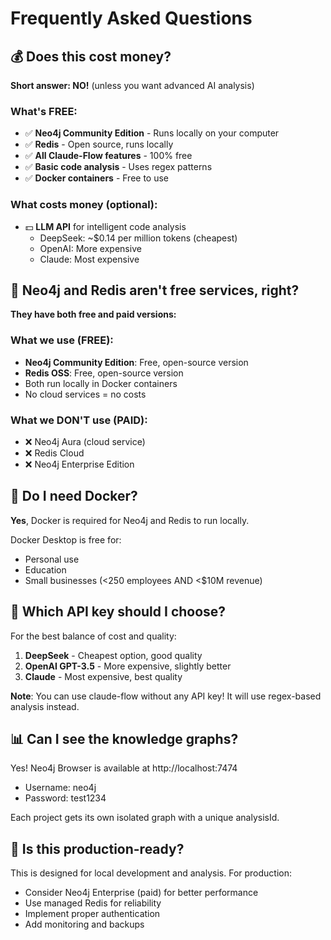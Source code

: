 # Frequently Asked Questions

## 💰 Does this cost money?

**Short answer: NO!** (unless you want advanced AI analysis)

### What's FREE:
- ✅ **Neo4j Community Edition** - Runs locally on your computer
- ✅ **Redis** - Open source, runs locally
- ✅ **All Claude-Flow features** - 100% free
- ✅ **Basic code analysis** - Uses regex patterns
- ✅ **Docker containers** - Free to use

### What costs money (optional):
- 💵 **LLM API** for intelligent code analysis
  - DeepSeek: ~$0.14 per million tokens (cheapest)
  - OpenAI: More expensive
  - Claude: Most expensive

## 🤔 Neo4j and Redis aren't free services, right?

**They have both free and paid versions:**

### What we use (FREE):
- **Neo4j Community Edition**: Free, open-source version
- **Redis OSS**: Free, open-source version
- Both run locally in Docker containers
- No cloud services = no costs

### What we DON'T use (PAID):
- ❌ Neo4j Aura (cloud service)
- ❌ Redis Cloud
- ❌ Neo4j Enterprise Edition

## 🐳 Do I need Docker?

**Yes**, Docker is required for Neo4j and Redis to run locally.

Docker Desktop is free for:
- Personal use
- Education
- Small businesses (<250 employees AND <$10M revenue)

## 🔑 Which API key should I choose?

For the best balance of cost and quality:
1. **DeepSeek** - Cheapest option, good quality
2. **OpenAI GPT-3.5** - More expensive, slightly better
3. **Claude** - Most expensive, best quality

**Note**: You can use claude-flow without any API key! It will use regex-based analysis instead.

## 📊 Can I see the knowledge graphs?

Yes! Neo4j Browser is available at http://localhost:7474
- Username: neo4j
- Password: test1234

Each project gets its own isolated graph with a unique analysisId.

## 🚀 Is this production-ready?

This is designed for local development and analysis. For production:
- Consider Neo4j Enterprise (paid) for better performance
- Use managed Redis for reliability
- Implement proper authentication
- Add monitoring and backups